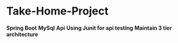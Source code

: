 # Take-Home-Project
**Spring Boot**
**MySql**
**Api**
**Using Junit for api testing**
**Maintain 3 tier architecture**
